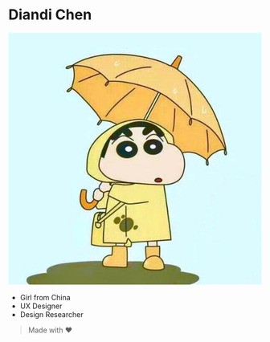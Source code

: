 # Diandi Chen


![avatar](./avatar.jpg)



- Girl from China
- UX Designer
- Design Researcher



> Made with :heart: